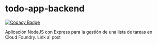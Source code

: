 # todo-app-backend

[![Codacy Badge](https://app.codacy.com/project/badge/Grade/0b7203daa23b40fa9483647f872ffaef)](https://www.codacy.com/gh/r00k13d3v/todo-app-backend/dashboard?utm_source=github.com&amp;utm_medium=referral&amp;utm_content=r00k13d3v/todo-app-backend&amp;utm_campaign=Badge_Grade)

Aplicación NodeJS con Express para la gestión de una lista de tareas en Cloud Foundry. Link al post
